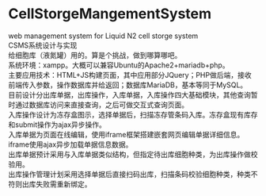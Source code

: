 # CellStorgeMangementSystem
web management system for Liquid N2 cell storge system<br>
CSMS系统设计与实现<br>
给细胞库（液氮罐）用的。算是个挑战，做到哪算哪吧。<br>
系统环境：xampp。大概可以兼容Ubuntu的Apache2+mariadb+php。<br>
主要应用技术：HTML+JS构建页面，其中应用部分JQuery；PHP做后端，接收前端传入参数，操作数据库并给返回；数据库MariaDB，基本等同于MySQL。<br>
目前设计分出库单据，出库操作，入库单据，入库操作四大基础模块，其他查询暂时通过数据库访问来直接查询，之后可做交互式查询页面。<br>
入库操作设计为冻存盒图示，选择单据后，扫描冻存管条码入库。冻存盒现有库存和submit操作为ajax异步操作。<br>
入库单据为页面在线编辑，使用iframe框架搭建嵌套网页编辑单据详细信息。iframe使用ajax异步加载单据信息数据。<br>
出库单据预计采用与入库单据类似结构，但指定待出库细胞种类，为出库操作做校验用。<br>
出库操作管理计划采用选择单据后直接扫码出库，扫描条码校验细胞种类，种类不符则出库失败需重新绑定。<br>


